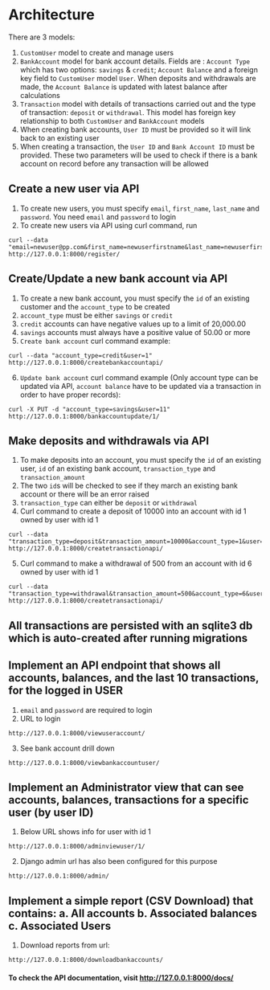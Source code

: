 # Architecture
There are 3 models:
1. `CustomUser` model to create and manage users
2. `BankAccount` model for bank account details. Fields are : `Account Type` which has two options: `savings` & `credit`; `Account Balance` and a foreign key field to `CustomUser` model `User`. When deposits and withdrawals are made, the `Account Balance` is updated with latest balance after calculations
3. `Transaction` model with details of transactions carried out and the type of transaction: `deposit` or `withdrawal`. This model has foreign key relationship to both `CustomUser` and `BankAccount` models
4. When creating bank accounts, `User ID` must be provided so it will link back to an existing user
5. When creating a transaction, the `User ID` and `Bank Account ID` must be provided. These two parameters will be used to check if there is a bank account on record before any transaction will be allowed


## Create a new user via API
1. To create new users, you must specify `email`, `first_name`, `last_name` and `password`. You need `email` and `password` to login
2. To create new users via API using curl command, run
```
curl --data "email=newuser@pp.com&first_name=newuserfirstname&last_name=newuserfirstname&password=1234" http://127.0.0.1:8000/register/
```
## Create/Update a new bank account via API
1. To create a new bank account, you must specify the `id` of an existing customer and the `account_type` to be created
2. `account_type` must be either `savings` or `credit`
3. `credit` accounts can have negative values up to a limit of 20,000.00
4. `savings` accounts must always have a positive value of 50.00 or more
5. `Create bank account` curl command example:
```
curl --data "account_type=credit&user=1" http://127.0.0.1:8000/createbankaccountapi/
```
6. `Update bank account` curl command example (Only account type can be updated via API, `account balance` have to be updated via a transaction in order to have proper records):
```
curl -X PUT -d "account_type=savings&user=11" http://127.0.0.1:8000/bankaccountupdate/1/
```

## Make deposits and withdrawals via API
1. To make deposits into an account, you must specify the `id` of an existing user, `id` of an existing bank account, `transaction_type` and `transaction_amount`
2. The two `id`s will be checked to see if they march an existing bank account or there will be an error raised
3. `transaction_type` can either be `deposit` or `withdrawal`
4. Curl command to create a deposit of 10000 into an account with id 1 owned by user with id 1
```
curl --data "transaction_type=deposit&transaction_amount=10000&account_type=1&user=1" http://127.0.0.1:8000/createtransactionapi/
```
5. Curl command to make a withdrawal of 500 from an account with id 6 owned by user with id 1
```
curl --data "transaction_type=withdrawal&transaction_amount=500&account_type=6&user=1" http://127.0.0.1:8000/createtransactionapi/
```
## All transactions are persisted with an sqlite3 db which is auto-created after running migrations
## Implement an API endpoint that shows all accounts, balances, and the last 10 transactions, for the logged in USER
1. `email` and `password` are required to login
2. URL to login
```
http://127.0.0.1:8000/viewuseraccount/
```
3. See bank account drill down
```
http://127.0.0.1:8000/viewbankaccountuser/
```
## Implement an Administrator view that can see accounts, balances, transactions for a specific user (by user ID)
1. Below URL shows info for user with id 1
```
http://127.0.0.1:8000/adminviewuser/1/
```
2. Django admin url has also been configured for this purpose
```
http://127.0.0.1:8000/admin/
```

## Implement a simple report (CSV Download) that contains: a. All accounts b. Associated balances c. Associated Users
1. Download reports from url:
```
http://127.0.0.1:8000/downloadbankaccounts/
```

#### To check the API documentation, visit http://127.0.0.1:8000/docs/
